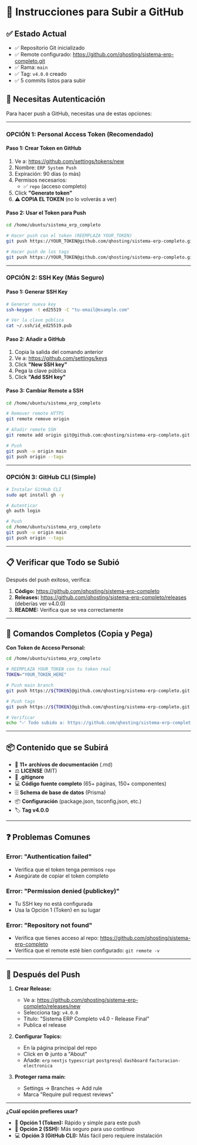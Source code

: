 # 🚀 Instrucciones para Subir a GitHub

## ✅ Estado Actual
- ✅ Repositorio Git inicializado
- ✅ Remote configurado: https://github.com/qhosting/sistema-erp-completo.git
- ✅ Rama: `main`
- ✅ Tag: `v4.0.0` creado
- ✅ 5 commits listos para subir

## 🔐 Necesitas Autenticación

Para hacer push a GitHub, necesitas una de estas opciones:

---

### **OPCIÓN 1: Personal Access Token (Recomendado)**

#### Paso 1: Crear Token en GitHub
1. Ve a: https://github.com/settings/tokens/new
2. Nombre: `ERP System Push`
3. Expiración: 90 días (o más)
4. Permisos necesarios:
   - ✅ `repo` (acceso completo)
5. Click **"Generate token"**
6. **⚠️ COPIA EL TOKEN** (no lo volverás a ver)

#### Paso 2: Usar el Token para Push
```bash
cd /home/ubuntu/sistema_erp_completo

# Hacer push con el token (REEMPLAZA YOUR_TOKEN)
git push https://YOUR_TOKEN@github.com/qhosting/sistema-erp-completo.git main

# Hacer push de los tags
git push https://YOUR_TOKEN@github.com/qhosting/sistema-erp-completo.git --tags
```

---

### **OPCIÓN 2: SSH Key (Más Seguro)**

#### Paso 1: Generar SSH Key
```bash
# Generar nueva key
ssh-keygen -t ed25519 -C "tu-email@example.com"

# Ver la clave pública
cat ~/.ssh/id_ed25519.pub
```

#### Paso 2: Añadir a GitHub
1. Copia la salida del comando anterior
2. Ve a: https://github.com/settings/keys
3. Click **"New SSH key"**
4. Pega la clave pública
5. Click **"Add SSH key"**

#### Paso 3: Cambiar Remote a SSH
```bash
cd /home/ubuntu/sistema_erp_completo

# Remover remote HTTPS
git remote remove origin

# Añadir remote SSH
git remote add origin git@github.com:qhosting/sistema-erp-completo.git

# Push
git push -u origin main
git push origin --tags
```

---

### **OPCIÓN 3: GitHub CLI (Simple)**

```bash
# Instalar GitHub CLI
sudo apt install gh -y

# Autenticar
gh auth login

# Push
cd /home/ubuntu/sistema_erp_completo
git push -u origin main
git push origin --tags
```

---

## 📋 Verificar que Todo se Subió

Después del push exitoso, verifica:

1. **Código:** https://github.com/qhosting/sistema-erp-completo
2. **Releases:** https://github.com/qhosting/sistema-erp-completo/releases (deberías ver v4.0.0)
3. **README:** Verifica que se vea correctamente

---

## 🎯 Comandos Completos (Copia y Pega)

**Con Token de Acceso Personal:**
```bash
cd /home/ubuntu/sistema_erp_completo

# REEMPLAZA YOUR_TOKEN con tu token real
TOKEN="YOUR_TOKEN_HERE"

# Push main branch
git push https://${TOKEN}@github.com/qhosting/sistema-erp-completo.git main

# Push tags
git push https://${TOKEN}@github.com/qhosting/sistema-erp-completo.git --tags

# Verificar
echo "✅ Todo subido a: https://github.com/qhosting/sistema-erp-completo"
```

---

## 📦 Contenido que se Subirá

- 📄 **11+ archivos de documentación** (.md)
- ⚖️ **LICENSE** (MIT)
- 🙈 **.gitignore**
- 💻 **Código fuente completo** (65+ páginas, 150+ componentes)
- 🗄️ **Schema de base de datos** (Prisma)
- 📦 **Configuración** (package.json, tsconfig.json, etc.)
- 🏷️ **Tag v4.0.0**

---

## ❓ Problemas Comunes

### Error: "Authentication failed"
- Verifica que el token tenga permisos `repo`
- Asegúrate de copiar el token completo

### Error: "Permission denied (publickey)"
- Tu SSH key no está configurada
- Usa la Opción 1 (Token) en su lugar

### Error: "Repository not found"
- Verifica que tienes acceso al repo: https://github.com/qhosting/sistema-erp-completo
- Verifica que el remote esté bien configurado: `git remote -v`

---

## 🎉 Después del Push

1. **Crear Release:**
   - Ve a: https://github.com/qhosting/sistema-erp-completo/releases/new
   - Selecciona tag: `v4.0.0`
   - Título: "Sistema ERP Completo v4.0 - Release Final"
   - Publica el release

2. **Configurar Topics:**
   - En la página principal del repo
   - Click en ⚙️ junto a "About"
   - Añade: `erp` `nextjs` `typescript` `postgresql` `dashboard` `facturacion-electronica`

3. **Proteger rama main:**
   - Settings → Branches → Add rule
   - Marca "Require pull request reviews"

---

**¿Cuál opción prefieres usar?**

- 🔑 **Opción 1 (Token):** Rápido y simple para este push
- 🔐 **Opción 2 (SSH):** Más seguro para uso continuo
- 💻 **Opción 3 (GitHub CLI):** Más fácil pero requiere instalación


